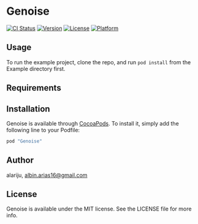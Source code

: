 # Genoise

[![CI Status](http://img.shields.io/travis/alariju/Genoise.svg?style=flat)](https://travis-ci.org/alariju/Genoise)
[![Version](https://img.shields.io/cocoapods/v/Genoise.svg?style=flat)](http://cocoapods.org/pods/Genoise)
[![License](https://img.shields.io/cocoapods/l/Genoise.svg?style=flat)](http://cocoapods.org/pods/Genoise)
[![Platform](https://img.shields.io/cocoapods/p/Genoise.svg?style=flat)](http://cocoapods.org/pods/Genoise)

## Usage

To run the example project, clone the repo, and run `pod install` from the Example directory first.

## Requirements

## Installation

Genoise is available through [CocoaPods](http://cocoapods.org). To install
it, simply add the following line to your Podfile:

```ruby
pod "Genoise"
```

## Author

alariju, albin.arias16@gmail.com

## License

Genoise is available under the MIT license. See the LICENSE file for more info.
